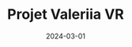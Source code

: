 ---
title: Projet Valeriia VR
date: 2024-03-01
taxonomy: UX.UI DESIGN
slug: valeriia
dividerDate: ........................
dividerTaxonomy: ..................
thumbnail: valeriia/thumbnail_valeriia.png
footer_version: sticky
nextProject: papa-s-vanitas/
content:
  titleSection:
    - taxonomy: DEVELOPMENT - UX.DESIGN
    - people: 10
    - duration: 2
  thinkingSection:
    pains:
      - Première pain
      - Deuxième pain
      - Troisième pain
    solutions:
      - Première soluc
      - 2eme soluc
      - 3eme soluc
  processSection:
    - percent:
      - top:
        - icon: icon-20-percent.svg
        - text: "Je suis le premier texte."
      - img: valeriia/percent20.png
    - percent:
      - top:
        - icon: icon-50-percent.svg
        - text: "Je suis le second texte."
      - img: valeriia/percent50.gif
    - percent:
      - top:
        - icon: icon-80-percent.svg 
        - text: "Je suis le troisième texte."
      - img: valeriia/percent20.png
    - percent:
      - top:
        - icon: icon-100-percent.svg 
        - text: "Je suis le quatrieme texte."
      - img: valeriia/percent20.png
  gallerySection:
    logo:
      - icon-20-percent.svg
      - icon-50-percent.svg
      - icon-100-percent.svg
    screenCenter: 
      - valeriia/percent20.png
      - valeriia/percent20.png
    screenRight:
      -  valeriia/percent20.png
      - valeriia/percent20.png
    assets:
      - icon-80-percent.svg
      - icon-80-percent.svg
---